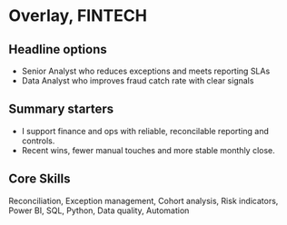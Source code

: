 # Overlay, FINTECH

## Headline options
- Senior Analyst who reduces exceptions and meets reporting SLAs
- Data Analyst who improves fraud catch rate with clear signals

## Summary starters
- I support finance and ops with reliable, reconcilable reporting and controls.
- Recent wins, fewer manual touches and more stable monthly close.

## Core Skills
Reconciliation, Exception management, Cohort analysis, Risk indicators, Power BI, SQL, Python, Data quality, Automation
